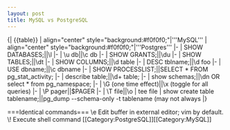 ```yaml
---
layout: post 
title: MySQL vs PostgreSQL
---
```


{| {{table}}
| align="center" style="background:#f0f0f0;"|'''MySQL'''
| align="center" style="background:#f0f0f0;"|'''Postgres'''
|-
| SHOW DATABASES;||\\l
|-
| \\u db||\\c db 
|-
| SHOW GRANTS;||\\du
|-
| SHOW TABLES;||\\dt
|-
| SHOW COLUMNS;||\\d table
|-
| DESC tblname;||\\d foo
|-
| USE dbname;||\\c dbname
|-
| SHOW PROCESSLIST;||SELECT * FROM pg_stat_activity;
|-
| describe table;||\\d+ table;
|-
| show schemas;||\\dn OR select * from pg_namespace;
|-
| \\G (one time effect)||\\x (toggle for all queries)
|-
| \\P pager||$PAGER
|-
| \\T file||\\o | tee file
| show create table tablename;||pg_dump --schema-only -t tablename (may not always
|}

===Identical commands===
\\e  Edit buffer in external editor; vim by default.
\\!  Execute shell command
[[Category:PostgreSQL]][[Category:MySQL]]
